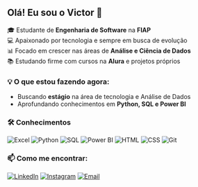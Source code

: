 ## Olá! Eu sou o Victor 👋

🎓 Estudante de **Engenharia de Software** na **FIAP**  
💻 Apaixonado por tecnologia e sempre em busca de evolução  
📊 Focado em crescer nas áreas de **Análise e Ciência de Dados**  
📚 Estudando firme com cursos na **Alura** e projetos próprios

### 💡 O que estou fazendo agora:
- Buscando **estágio** na área de tecnologia e Análise de Dados
- Aprofundando conhecimentos em **Python, SQL e Power BI**

### 🛠️ Conhecimentos
![Excel](https://img.shields.io/badge/Excel-217346?style=for-the-badge&logo=microsoft-excel&logoColor=white)
![Python](https://img.shields.io/badge/Python-3670A0?style=for-the-badge&logo=python&logoColor=ffdd54)
![SQL](https://img.shields.io/badge/SQL-025E8C?style=for-the-badge&logo=sqlite&logoColor=white)
![Power BI](https://img.shields.io/badge/Power%20BI-F2C811?style=for-the-badge&logo=powerbi&logoColor=black)
![HTML](https://img.shields.io/badge/HTML5-E34F26?style=for-the-badge&logo=html5&logoColor=white)
![CSS](https://img.shields.io/badge/CSS3-1572B6?style=for-the-badge&logo=css3&logoColor=white)
![Git](https://img.shields.io/badge/Git-F05032?style=for-the-badge&logo=git&logoColor=white)

### 📫 Como me encontrar:
[![LinkedIn](https://img.shields.io/badge/LinkedIn-0A66C2?style=for-the-badge&logo=linkedin&logoColor=white)](https://www.linkedin.com/in/victor-pereira-1291b633b)
[![Instagram](https://img.shields.io/badge/Instagram-E4405F?style=for-the-badge&logo=instagram&logoColor=white)](https://www.instagram.com/vp_fmz/)
[![Email](https://img.shields.io/badge/Gmail-D14836?style=for-the-badge&logo=gmail&logoColor=white)](mailto:vp.andrade7@gmail.com)
